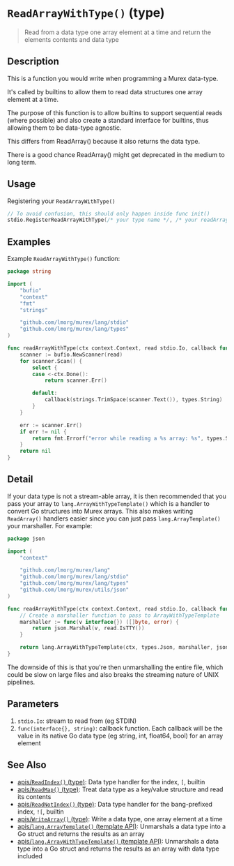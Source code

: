 # `ReadArrayWithType()` (type)

> Read from a data type one array element at a time and return the elements contents and data type

## Description

This is a function you would write when programming a Murex data-type.

It's called by builtins to allow them to read data structures one array element
at a time.

The purpose of this function is to allow builtins to support sequential reads
(where possible) and also create a standard interface for builtins, thus
allowing them to be data-type agnostic.

This differs from ReadArray() because it also returns the data type.

There is a good chance ReadArray() might get deprecated in the medium to long
term.

## Usage

Registering your `ReadArrayWithType()`

```go
// To avoid confusion, this should only happen inside func init()
stdio.RegisterReadArrayWithType(/* your type name */, /* your readArray func */)
```

## Examples

Example `ReadArrayWithType()` function:

```go
package string

import (
	"bufio"
	"context"
	"fmt"
	"strings"

	"github.com/lmorg/murex/lang/stdio"
	"github.com/lmorg/murex/lang/types"
)

func readArrayWithType(ctx context.Context, read stdio.Io, callback func(interface{}, string)) error {
	scanner := bufio.NewScanner(read)
	for scanner.Scan() {
		select {
		case <-ctx.Done():
			return scanner.Err()

		default:
			callback(strings.TrimSpace(scanner.Text()), types.String)
		}
	}

	err := scanner.Err()
	if err != nil {
		return fmt.Errorf("error while reading a %s array: %s", types.String, err.Error())
	}
	return nil
}
```

## Detail

If your data type is not a stream-able array, it is then recommended that
you pass your array to `lang.ArrayWithTypeTemplate()` which is a handler to
convert Go structures into Murex arrays. This also makes writing `ReadArray()`
handlers easier since you can just pass `lang.ArrayTemplate()` your marshaller.
For example:

```go
package json

import (
	"context"

	"github.com/lmorg/murex/lang"
	"github.com/lmorg/murex/lang/stdio"
	"github.com/lmorg/murex/lang/types"
	"github.com/lmorg/murex/utils/json"
)

func readArrayWithType(ctx context.Context, read stdio.Io, callback func(interface{}, string)) error {
	// Create a marshaller function to pass to ArrayWithTypeTemplate
	marshaller := func(v interface{}) ([]byte, error) {
		return json.Marshal(v, read.IsTTY())
	}

	return lang.ArrayWithTypeTemplate(ctx, types.Json, marshaller, json.Unmarshal, read, callback)
}
```

The downside of this is that you're then unmarshalling the entire file, which
could be slow on large files and also breaks the streaming nature of UNIX
pipelines.

## Parameters

1. `stdio.Io`: stream to read from (eg STDIN)
2. `func(interface{}, string)`: callback function. Each callback will be the value in its native Go data type (eg string, int, float64, bool) for an array element

## See Also

- [apis/`ReadIndex()` (type)](/apis/ReadIndex.md):
  Data type handler for the index, `[`, builtin
- [apis/`ReadMap()` (type)](/apis/ReadMap.md):
  Treat data type as a key/value structure and read its contents
- [apis/`ReadNotIndex()` (type)](/apis/ReadNotIndex.md):
  Data type handler for the bang-prefixed index, `![`, builtin
- [apis/`WriteArray()` (type)](/apis/WriteArray.md):
  Write a data type, one array element at a time
- [apis/`lang.ArrayTemplate()` (template API)](/apis/lang.ArrayTemplate.md):
  Unmarshals a data type into a Go struct and returns the results as an array
- [apis/`lang.ArrayWithTypeTemplate()` (template API)](/apis/lang.ArrayWithTypeTemplate.md):
  Unmarshals a data type into a Go struct and returns the results as an array with data type included
